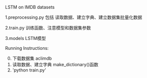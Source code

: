 LSTM on IMDB datasets

1.preprocessing.py 包括 读取数据、建立字典、建立数据集批量化数据

2.train.py 训练函数、注意模型和数据集参数

3.models LSTM模型


Running Instructions:

0) 下载数据集 aclimdb
1) 读取数据、建立字典 make_dictionary()函数
2) 'python train.py'
